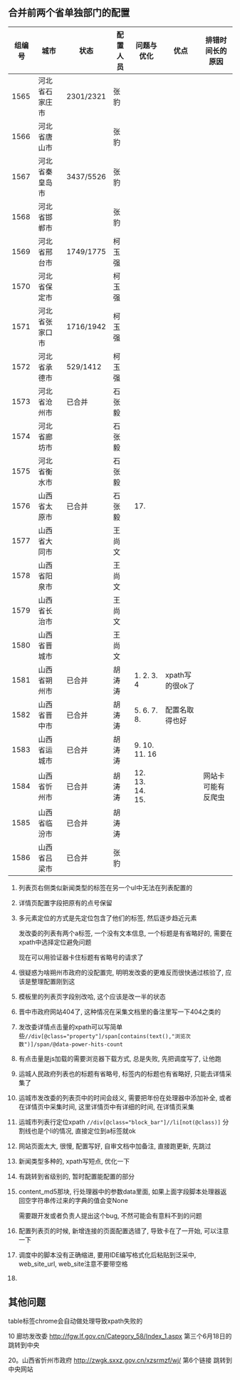 ## 合并前两个省单独部门的配置

| 组编号 | 城市         | 状态   | 配置人员 | 问题与优化     | 优点            | 排错时间长的原因   |
| ------ | ------------ | ------ | -------- | -------------- | --------------- | ------------------ |
| 1565   | 河北省石家庄市 | 2301/2321 | 张豹     |          |                  |          |
| 1566   | 河北省唐山市   |           | 张豹     |          |                  |          |
| 1567   | 河北省秦皇岛市 | 3437/5526 | 张豹     |          |                  |          |
| 1568   | 河北省邯郸市   |           | 张豹     |          |                  |          |
| 1569   | 河北省邢台市   | 1749/1775 | 柯玉强   |          |                  |          |
| 1570   | 河北省保定市   |           | 柯玉强   |          |                  |          |
| 1571   | 河北省张家口市 | 1716/1942 | 柯玉强   |          |                  |          |
| 1572   | 河北省承德市   | 529/1412  | 柯玉强   |          |                  |          |
| 1573   | 河北省沧州市   | 已合并 | 石张毅   |          |                  |          |
| 1574   | 河北省廊坊市   |           | 石张毅   |          |                  |          |
| 1575   | 河北省衡水市   |           | 石张毅   |          |                  |          |
| 1576   | 山西省太原市   | 已合并 | 石张毅   | 17.     |                  |          |
| 1577   | 山西省大同市   |           | 王尚文   |          |                  |          |
| 1578   | 山西省阳泉市   |           | 王尚文   |          |                  |          |
| 1579   | 山西省长治市   |           | 王尚文   |          |                  |          |
| 1580   | 山西省晋城市   |           | 王尚文   |          |                  |          |
| 1581   | 山西省朔州市 | 已合并 | 胡涛涛   | 1. 2. 3. 4     | xpath写的很ok了 |                    |
| 1582   | 山西省晋中市 | 已合并 | 胡涛涛   | 5. 6. 7. 8.    | 配置名取得也好  |                    |
| 1583   | 山西省运城市 | 已合并 | 胡涛涛   | 9. 10. 11. 16  |                 |                    |
| 1584   | 山西省忻州市 | 已合并 | 胡涛涛   | 12. 13. 14. 15. |                 | 网站卡可能有反爬虫 |
| 1585   | 山西省临汾市   | 已合并 | 胡涛涛   |          |                  |          |
| 1586   | 山西省吕梁市   | 已合并    | 张豹     |          |                |          |

1.  列表页右侧类似新闻类型的标签在另一个ul中无法在列表配置的

2.  详情页配置字段把原有的点号保留

3.  多元素定位的方式是先定位包含了他们的标签, 然后逐步趋近元素

    发改委的列表有两个a标签, 一个没有文本信息, 一个标题是有省略好的, 需要在xpath中选择定位避免问题

    现在可以用验证器卡住标题有省略号的请求了

4.  很疑惑为啥朔州市政府的没配置完, 明明发改委的更难反而很快通过核验了, 应该是整理配置刚到这

5.  模板里的列表页字段别改哈, 这个应该是改一半的状态

6.  晋中市政府网站404了, 这种情况在采集文档里的备注里写一下404之类的

7.  发改委详情点击量的xpath可以写简单些`//div[@class="property"]/span[contains(text(),"浏览次数")]/span/@data-power-hits-count`

8.  有点击量是js加载的需要浏览器下载方式, 总是失败, 先把调度写了, 让他跑

9.  运城人民政府列表也的标题有省略号, 标签内的标题也有省略好, 只能去详情采集了

10.  运城市发改委的列表页中的时间会歧义, 需要把年份在处理器中添加补全, 或者在详情页中采集时间, 这里详情页中有详细的时间, 在详情页采集

11.  运城市列表行定位xpath `//div[@class="block_bar"]//li[not(@class)]` 分割线也是个li的情况, 直接定位到a标签就ok

12.  网站页面太大, 很慢, 配置写好, 自审文档中加备注, 直接跑更新, 先跳过

13.  新闻类型多种的, xpath写短点, 优化一下

14.  有跳转到省级别的, 暂时配置能配置的部分

15.  content_md5那块, 行处理器中的参数data里面, 如果上面字段脚本处理器返回空字符串传过来的字典的值会变None

     需要跟开发或者负责人提出这个bug, 不然可能会有意料不到的问题

16.  配置列表页的时候, 新增连接的页面配置选错了, 导致卡在了一开始, 可以注意一下

17.  调度中的脚本没有正确缩进, 要用IDE编写格式化后粘贴到泛采中, web_site_url, web_site注意不要带空格

18.  



## 其他问题

table标签chrome会自动做处理导致xpath失败的



10  廊坊发改委 http://fgw.lf.gov.cn/Category_58/Index_1.aspx 第三个6月18日的跳转到中央

20。山西省忻州市政府  http://zwgk.sxxz.gov.cn/xzsrmzf/wj/   第6个链接 跳转到中央网站

